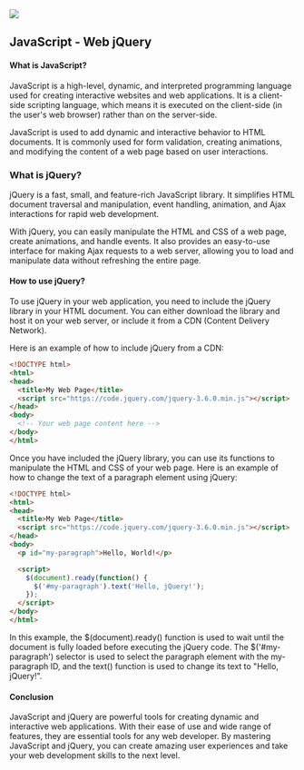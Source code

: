 <img src="https://i.redd.it/7285bvqz43s01.png">

## JavaScript - Web jQuery

#### What is JavaScript?
JavaScript is a high-level, dynamic, and interpreted programming language used for creating interactive websites and web applications. It is a client-side scripting language, which means it is executed on the client-side (in the user's web browser) rather than on the server-side.

JavaScript is used to add dynamic and interactive behavior to HTML documents. It is commonly used for form validation, creating animations, and modifying the content of a web page based on user interactions.


### What is jQuery?
jQuery is a fast, small, and feature-rich JavaScript library. It simplifies HTML document traversal and manipulation, event handling, animation, and Ajax interactions for rapid web development.

With jQuery, you can easily manipulate the HTML and CSS of a web page, create animations, and handle events. It also provides an easy-to-use interface for making Ajax requests to a web server, allowing you to load and manipulate data without refreshing the entire page.

#### How to use jQuery?
To use jQuery in your web application, you need to include the jQuery library in your HTML document. You can either download the library and host it on your web server, or include it from a CDN (Content Delivery Network).

Here is an example of how to include jQuery from a CDN:

```html
<!DOCTYPE html>
<html>
<head>
  <title>My Web Page</title>
  <script src="https://code.jquery.com/jquery-3.6.0.min.js"></script>
</head>
<body>
  <!-- Your web page content here -->
</body>
</html>
```

Once you have included the jQuery library, you can use its functions to manipulate the HTML and CSS of your web page. Here is an example of how to change the text of a paragraph element using jQuery:

```html
<!DOCTYPE html>
<html>
<head>
  <title>My Web Page</title>
  <script src="https://code.jquery.com/jquery-3.6.0.min.js"></script>
</head>
<body>
  <p id="my-paragraph">Hello, World!</p>

  <script>
    $(document).ready(function() {
      $('#my-paragraph').text('Hello, jQuery!');
    });
  </script>
</body>
</html>
```

In this example, the $(document).ready() function is used to wait until the document is fully loaded before executing the jQuery code. The $('#my-paragraph') selector is used to select the paragraph element with the my-paragraph ID, and the text() function is used to change its text to "Hello, jQuery!".

#### Conclusion
JavaScript and jQuery are powerful tools for creating dynamic and interactive web applications. With their ease of use and wide range of features, they are essential tools for any web developer. By mastering JavaScript and jQuery, you can create amazing user experiences and take your web development skills to the next level.
